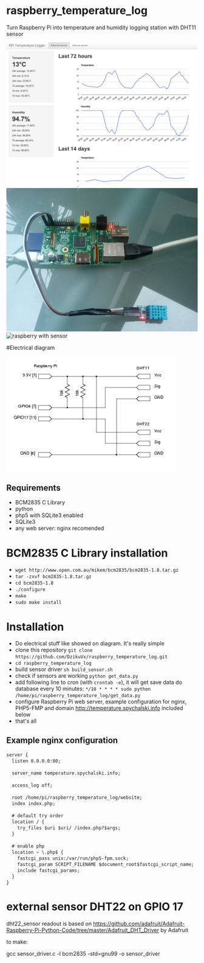 # raspberry_temperature_log

Turn Raspberry Pi into temperature and humidity logging station with DHT11 sensor

![screenshot](/assets/img/3.png)
![raspberry with sensor](/assets/img/2.jpg)
![raspberry with sensor](/assets/img/4.jpg)

#Electrical diagram

![diagram](diagram.png)

## Requirements

* BCM2835 C Library
* python
* php5 with SQLite3 enabled
* SQLite3
* any web server: nginx recomended

# BCM2835 C Library installation

* `wget http://www.open.com.au/mikem/bcm2835/bcm2835-1.8.tar.gz`
* `tar -zxvf bcm2835-1.8.tar.gz`
* `cd bcm2835-1.8`
* `./configure`
* `make`
* `sudo make install`

# Installation

* Do electrical stuff like showed on diagram. It's really simple
* clone this repository `git clone https://github.com/DzikuVx/raspberry_temperature_log.git`
* `cd raspberry_temperature_log`
* build sensor driver `sh build_sensor.sh`
* check if sensors are working `python get_data.py`
* add following line to cron (with `crontab -e`), it will get save data do database every 10 minutes: `*/10 * * * * sudo python /home/pi/raspberry_temperature_log/get_data.py`
* configure Raspberry Pi web server, example configuration for nginx, PHP5-FMP and domain http://temperature.spychalski.info included below
* that's all

## Example nginx configuration

```
server {
  listen 0.0.0.0:80;

  server_name temperature.spychalski.info;

  access_log off;

  root /home/pi/raspberry_temperature_log/website;
  index index.php;

  # default try order
  location / {
    try_files $uri $uri/ /index.php?$args;
  }

  # enable php
  location ~ \.php$ {
    fastcgi_pass unix:/var/run/php5-fpm.sock;
    fastcgi_param SCRIPT_FILENAME $document_root$fastcgi_script_name;
    include fastcgi_params;
  }
}

```

# external sensor DHT22 on GPIO 17

dht22_sensor readout is based on https://github.com/adafruit/Adafruit-Raspberry-Pi-Python-Code/tree/master/Adafruit_DHT_Driver by Adafruit

to make:

gcc sensor_driver.c -l bcm2835 -std=gnu99 -o sensor_driver
